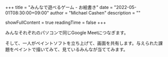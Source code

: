 +++
title = "みんなで遊べるゲーム - お絵書き"
date = "2022-05-01T08:30:00+09:00"
author = "Michael Cashen"
       description = ""

showFullContent = true
readingTime = false
+++

みんなそれぞれのパソコンで同じGoogle Meetにつなぎます。

そして、一人がペイントソフトを立ち上げて、画面を共有します。与えられた課題をペイントで描いてみて、見ているみんなが当ててみます。




